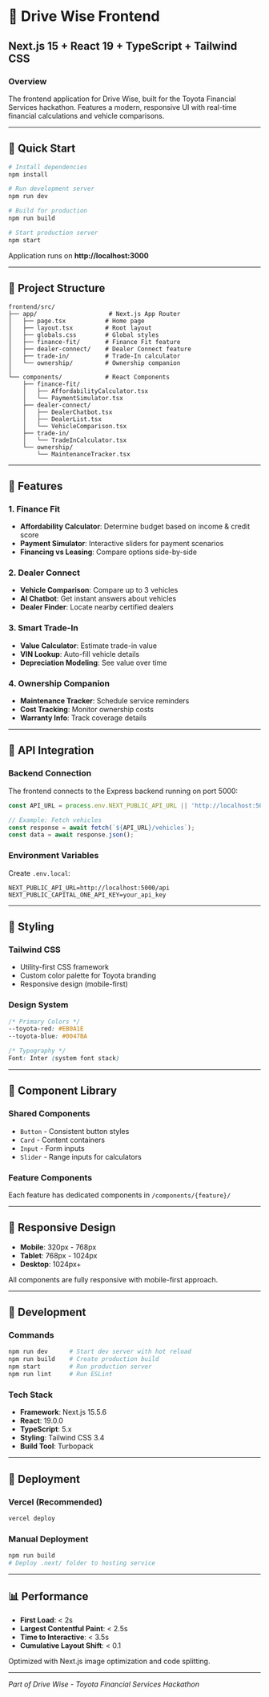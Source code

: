 # 🎨 Drive Wise Frontend

## Next.js 15 + React 19 + TypeScript + Tailwind CSS

### Overview
The frontend application for Drive Wise, built for the Toyota Financial Services hackathon. Features a modern, responsive UI with real-time financial calculations and vehicle comparisons.

---

## 🚀 Quick Start

```bash
# Install dependencies
npm install

# Run development server
npm run dev

# Build for production
npm run build

# Start production server
npm start
```

Application runs on **http://localhost:3000**

---

## 📁 Project Structure

```
frontend/src/
├── app/                    # Next.js App Router
│   ├── page.tsx           # Home page
│   ├── layout.tsx         # Root layout
│   ├── globals.css        # Global styles
│   ├── finance-fit/       # Finance Fit feature
│   ├── dealer-connect/    # Dealer Connect feature
│   ├── trade-in/          # Trade-In calculator
│   └── ownership/         # Ownership companion
│
└── components/            # React Components
    ├── finance-fit/
    │   ├── AffordabilityCalculator.tsx
    │   └── PaymentSimulator.tsx
    ├── dealer-connect/
    │   ├── DealerChatbot.tsx
    │   ├── DealerList.tsx
    │   └── VehicleComparison.tsx
    ├── trade-in/
    │   └── TradeInCalculator.tsx
    └── ownership/
        └── MaintenanceTracker.tsx
```

---

## 🎯 Features

### 1. Finance Fit
- **Affordability Calculator**: Determine budget based on income & credit score
- **Payment Simulator**: Interactive sliders for payment scenarios
- **Financing vs Leasing**: Compare options side-by-side

### 2. Dealer Connect
- **Vehicle Comparison**: Compare up to 3 vehicles
- **AI Chatbot**: Get instant answers about vehicles
- **Dealer Finder**: Locate nearby certified dealers

### 3. Smart Trade-In
- **Value Calculator**: Estimate trade-in value
- **VIN Lookup**: Auto-fill vehicle details
- **Depreciation Modeling**: See value over time

### 4. Ownership Companion
- **Maintenance Tracker**: Schedule service reminders
- **Cost Tracking**: Monitor ownership costs
- **Warranty Info**: Track coverage details

---

## 🔌 API Integration

### Backend Connection
The frontend connects to the Express backend running on port 5000:

```typescript
const API_URL = process.env.NEXT_PUBLIC_API_URL || 'http://localhost:5000/api';

// Example: Fetch vehicles
const response = await fetch(`${API_URL}/vehicles`);
const data = await response.json();
```

### Environment Variables
Create `.env.local`:
```env
NEXT_PUBLIC_API_URL=http://localhost:5000/api
NEXT_PUBLIC_CAPITAL_ONE_API_KEY=your_api_key
```

---

## 🎨 Styling

### Tailwind CSS
- Utility-first CSS framework
- Custom color palette for Toyota branding
- Responsive design (mobile-first)

### Design System
```css
/* Primary Colors */
--toyota-red: #EB0A1E
--toyota-blue: #0047BA

/* Typography */
Font: Inter (system font stack)
```

---

## 🧩 Component Library

### Shared Components
- `Button` - Consistent button styles
- `Card` - Content containers
- `Input` - Form inputs
- `Slider` - Range inputs for calculators

### Feature Components
Each feature has dedicated components in `/components/{feature}/`

---

## 📱 Responsive Design

- **Mobile**: 320px - 768px
- **Tablet**: 768px - 1024px
- **Desktop**: 1024px+

All components are fully responsive with mobile-first approach.

---

## 🔧 Development

### Commands
```bash
npm run dev      # Start dev server with hot reload
npm run build    # Create production build
npm start        # Run production server
npm run lint     # Run ESLint
```

### Tech Stack
- **Framework**: Next.js 15.5.6
- **React**: 19.0.0
- **TypeScript**: 5.x
- **Styling**: Tailwind CSS 3.4
- **Build Tool**: Turbopack

---

## 🚢 Deployment

### Vercel (Recommended)
```bash
vercel deploy
```

### Manual Deployment
```bash
npm run build
# Deploy .next/ folder to hosting service
```

---

## 📊 Performance

- **First Load**: < 2s
- **Largest Contentful Paint**: < 2.5s
- **Time to Interactive**: < 3.5s
- **Cumulative Layout Shift**: < 0.1

Optimized with Next.js image optimization and code splitting.

---

*Part of Drive Wise - Toyota Financial Services Hackathon*
